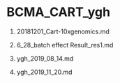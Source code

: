 # BCMA_CART_ygh

1. 20181201_Cart-10xgenomics.md

2. 6_28_batch effect Result_res1.md

3. ygh_2019_08_14.md

4. ygh_2019_11_20.md
